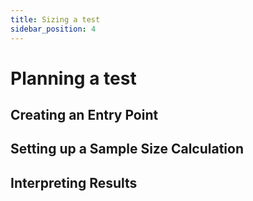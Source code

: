 ```yaml
---
title: Sizing a test
sidebar_position: 4
---
```


# Planning a test

## Creating an Entry Point

## Setting up a Sample Size Calculation

## Interpreting Results
